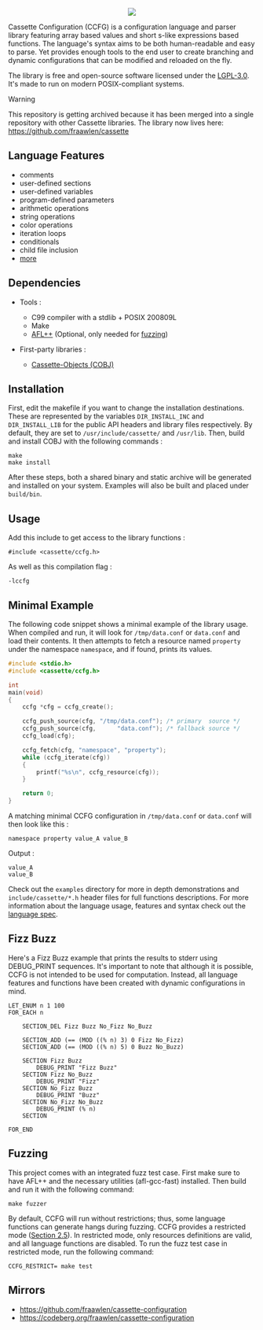 <p align="center"><img src="./extras/banner.svg"></p>

Cassette Configuration (CCFG) is a configuration language and parser library featuring array based values and short s-like expressions based functions. The language's syntax aims to be both human-readable and easy to parse. Yet provides enough tools to the end user to create branching and dynamic configurations that can be modified and reloaded on the fly.

The library is free and open-source software licensed under the [LGPL-3.0](https://www.gnu.org/licenses/lgpl-3.0.en.html). It's made to run on modern POSIX-compliant systems.

>[!WARNING]
>This repository is getting archived because it has been merged into a single repository with other Cassette libraries. The library now lives here: https://github.com/fraawlen/cassette

Language Features
-----------------

- comments
- user-defined sections
- user-defined variables
- program-defined parameters
- arithmetic operations
- string operations
- color operations
- iteration loops
- conditionals
- child file inclusion
- [more](./doc/spec.md)

Dependencies
------------

- Tools :

	- C99 compiler with a stdlib + POSIX 200809L
	- Make
	- [AFL++](https://aflplus.plus/) (Optional, only needed for [fuzzing](#fuzzing))

- First-party libraries :

	- [Cassette-Objects (COBJ)](/../../../../fraawlen/cassette-objects)

Installation
------------

First, edit the makefile if you want to change the installation destinations. These are represented by the variables `DIR_INSTALL_INC` and `DIR_INSTALL_LIB` for the public API headers and library files respectively. By default, they are set to `/usr/include/cassette/` and `/usr/lib`.
Then, build and install COBJ with the following commands :

```
make
make install
```

After these steps, both a shared binary and static archive will be generated and installed on your system. Examples will also be built and placed under `build/bin`.

Usage
-----

Add this include to get access to the library functions :

```
#include <cassette/ccfg.h>
```

As well as this compilation flag :

```
-lccfg
```

Minimal Example
---------------

The following code snippet shows a minimal example of the library usage. When compiled and run, it will look for `/tmp/data.conf` or `data.conf` and load their contents. It then attempts to fetch a resource named `property` under the namespace `namespace`, and if found, prints its values.

```c
#include <stdio.h>
#include <cassette/ccfg.h>

int
main(void)
{
	ccfg *cfg = ccfg_create();

	ccfg_push_source(cfg, "/tmp/data.conf"); /* primary  source */
	ccfg_push_source(cfg,      "data.conf"); /* fallback source */
	ccfg_load(cfg);

	ccfg_fetch(cfg, "namespace", "property");
	while (ccfg_iterate(cfg))
	{
		printf("%s\n", ccfg_resource(cfg));
	}

	return 0;
}
```

A matching minimal CCFG configuration in `/tmp/data.conf` or `data.conf` will then look like this :

```
namespace property value_A value_B
```

Output :

```
value_A
value_B
```

Check out the `examples` directory for more in depth demonstrations and `include/cassette/*.h` header files for full functions descriptions. For more information about the language usage, features and syntax check out the [language spec](./doc/spec.md).

Fizz Buzz
---------

Here's a Fizz Buzz example that prints the results to stderr using DEBUG_PRINT sequences. It's important to note that although it is possible, CCFG is not intended to be used for computation. Instead, all language features and functions have been created with dynamic configurations in mind.

```
LET_ENUM n 1 100
FOR_EACH n

	SECTION_DEL Fizz Buzz No_Fizz No_Buzz

	SECTION_ADD (== (MOD ((% n) 3) 0 Fizz No_Fizz)
	SECTION_ADD (== (MOD ((% n) 5) 0 Buzz No_Buzz)

	SECTION Fizz Buzz
		DEBUG_PRINT "Fizz Buzz"
	SECTION Fizz No_Buzz
		DEBUG_PRINT "Fizz"
	SECTION No_Fizz Buzz
		DEBUG_PRINT "Buzz"
	SECTION No_Fizz No_Buzz
		DEBUG_PRINT (% n)
	SECTION

FOR_END
```

Fuzzing <a name="fuzzing"></a>
-------

This project comes with an integrated fuzz test case. First make sure to have AFL++ and the necessary utilities (afl-gcc-fast) installed. Then build and run it with the following command:

```
make fuzzer
```

By default, CCFG will run without restrictions; thus, some language functions can generate hangs during fuzzing. CCFG provides a restricted mode ([Section 2.5](./doc/spec.md)). In restricted mode, only resources definitions are valid, and all language functions are disabled. To run the fuzz test case in restricted mode, run the following command:

```
CCFG_RESTRICT= make test
```

Mirrors
-------

- https://github.com/fraawlen/cassette-configuration
- https://codeberg.org/fraawlen/cassette-configuration
